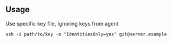   
## Usage 

Use specific key file, ignoring keys from agent

```shell
ssh -i path/to/key -o "IdentitiesOnly=yes" git@server.example
```